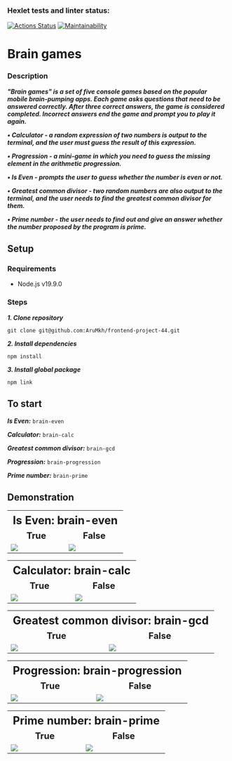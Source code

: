 ### Hexlet tests and linter status:
[![Actions Status](https://github.com/AruMkh/frontend-project-44/workflows/hexlet-check/badge.svg)](https://github.com/AruMkh/frontend-project-44/actions)
[![Maintainability](https://api.codeclimate.com/v1/badges/2437d4646cc244363d5e/maintainability)](https://codeclimate.com/github/AruMkh/frontend-project-44/maintainability)

# Brain games
### Description

***"Brain games" is a set of five console games based on the popular mobile brain-pumping apps. Each game asks questions that need to be answered correctly. After three correct answers, the game is considered completed. Incorrect answers end the game and prompt you to play it again.***

***•	Calculator - a random expression of two numbers is output to the terminal, and the user must guess the result of this expression.***

***•	Progression - a mini-game in which you need to guess the missing element in the arithmetic progression.***

***•	Is Even - prompts the user to guess whether the number is even or not.***

***•	Greatest common divisor - two random numbers are also output to the terminal, and the user needs to find the greatest common divisor for them.***

***•	Prime number - the user needs to find out and give an answer whether the number proposed by the program is prime.***

## Setup

### Requirements
* Node.js v19.9.0

### Steps

***1. Clone repository***

``
git clone git@github.com:AruMkh/frontend-project-44.git
``

***2. Install dependencies***

 ``
npm install
``

***3. Install global package***

``
npm link
``

## To start

***Is Even:*** ``brain-even``

***Calculator:*** ``brain-calc``

***Greatest common divisor:*** ``brain-gcd``

***Progression:*** ``brain-progression``

***Prime number:*** ``brain-prime``

## Demonstration
<table style="width: 100%;">
    <tr>
        <th style="width: 100%;font-size: 25px;font-weight: bold;text-align: center;" colspan="2">Is Even: brain-even</th>
    </tr>
    <tr>
        <td style="width: 50%;font-size: 20px;font-weight: bold;text-align: center;">True</td>
        <td style="width: 50%;font-size: 20px;font-weight: bold;text-align: center;">False</td>
    </tr>
    <tr>
        <td style="width: 50%;">
            <a href="https://asciinema.org/a/U7mILvErYqPB82N9ZqxYs0GFy" target="_blank"><img src="https://asciinema.org/a/U7mILvErYqPB82N9ZqxYs0GFy.svg" /></a>
        </td>
        <td style="width: 30%;">
            <a href="https://asciinema.org/a/TvW7yluaMU0gx2RPQF7jkl4Tr" target="_blank"><img src="https://asciinema.org/a/TvW7yluaMU0gx2RPQF7jkl4Tr.svg" /></a>
        </td>
    </tr>
</table>

<table style="width: 100%;">
    <tr>
        <th style="width: 100%;font-size: 25px;font-weight: bold;text-align: center;" colspan="2">Calculator: brain-calc</th>
    </tr>
    <tr style="width: 50%;font-size: 20px;font-weight: bold;text-align: center;">
        <td>True</td>
        <td>False</td>
    </tr>
    <tr>
        <td style="width: 50%;">
            <a href="https://asciinema.org/a/EjgIO7NWihomytmveiaaWzHmu" target="_blank"><img src="https://asciinema.org/a/EjgIO7NWihomytmveiaaWzHmu.svg" /></a>
        </td>
        <td style="width: 50%;">
            <a href="https://asciinema.org/a/e0iuP58BzYI9MlIfzfxctzTna" target="_blank"><img src="https://asciinema.org/a/e0iuP58BzYI9MlIfzfxctzTna.svg" /></a>
        </td>
    </tr>
</table>

<table style="width: 100%;">
    <tr>
        <th style="width: 100%;font-size: 25px;font-weight: bold;text-align: center;" colspan="2">Greatest common divisor: brain-gcd</th>
    </tr>
    <tr style="width: 50%;font-size: 20px;font-weight: bold;text-align: center;">
        <td>True</td>
        <td>False</td>
    </tr>
    <tr>
        <td>
<a href="https://asciinema.org/a/WAwdYQMmnBw0uaUu0LUhP5agp" target="_blank"><img src="https://asciinema.org/a/WAwdYQMmnBw0uaUu0LUhP5agp.svg" /></a>
        </td>
        <td>
            <a href="https://asciinema.org/a/NITRI1kAUVUPo5Mno5gaGo8sp" target="_blank"><img src="https://asciinema.org/a/NITRI1kAUVUPo5Mno5gaGo8sp.svg" /></a>
        </td>
    </tr>
</table>

<table style="width: 100%;">
    <tr>
        <th style="width: 100%;font-size: 25px;font-weight: bold;text-align: center;" colspan="2">Progression: brain-progression</th>
    </tr>
    <tr style="width: 50%;font-size: 20px;font-weight: bold;text-align: center;">
        <td>True</td>
        <td>False</td>
    </tr>
    <tr>
        <td>
            <a href="https://asciinema.org/a/ccGxKoTtfR86UAd12eVSnxA37" target="_blank"><img src="https://asciinema.org/a/ccGxKoTtfR86UAd12eVSnxA37.svg" /></a>
        </td>
        <td>
            <a href="https://asciinema.org/a/TmL86gBDkJ6CONN4TIhFXlx94" target="_blank"><img src="https://asciinema.org/a/TmL86gBDkJ6CONN4TIhFXlx94.svg" /></a>
        </td>
    </tr>
</table>

<table style="width: 100%;">
    <tr>
        <th style="width: 100%;font-size: 25px;font-weight: bold;text-align: center;" colspan="2">Prime number: brain-prime</th>
    </tr>
    <tr style="width: 50%;font-size: 20px;font-weight: bold;text-align: center;">
        <td>True</td>
        <td>False</td>
    </tr>
    <tr>
        <td>
            <a href="https://asciinema.org/a/76rmQ9hGAnGhNl0oAU62g4TMY" target="_blank"><img src="https://asciinema.org/a/76rmQ9hGAnGhNl0oAU62g4TMY.svg" /></a>
        </td>
        <td>
            <a href="https://asciinema.org/a/ajj7msFPtdIGxgbOWdZbG4DcG" target="_blank"><img src="https://asciinema.org/a/ajj7msFPtdIGxgbOWdZbG4DcG.svg" /></a>
        </td>
    </tr>
</table>
